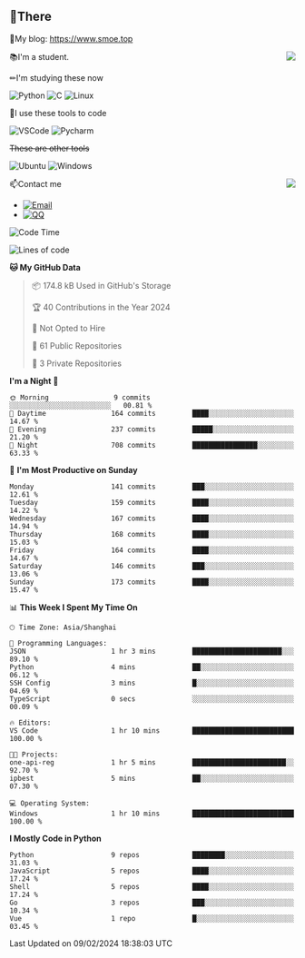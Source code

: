 
## 👏There

📰My blog: https://www.smoe.top

<img align="right" src="https://github-readme-stats.vercel.app/api/top-langs/?username=AkashiCoin"/>


📚I'm a student.

✏I'm studying these now

![Python](https://img.shields.io/badge/-Python-blue?style=flat-square&logo=Python&logoColor=fff)
![C](https://img.shields.io/badge/-C-585858?style=flat-square&logo=C&logoColor=fff)
![Linux](https://img.shields.io/badge/-Linux-black?style=flat-square&logo=Linux&logoColor=fff)

🔨I use these tools to code

![VSCode](https://img.shields.io/badge/-VSCode-blue?style=flat-square&logo=visualstudiocode&logoColor=fff)
![Pycharm](https://img.shields.io/badge/-Pycharm-green?style=flat-square&logo=pycharm&logoColor=fff)

 ~~These are other tools~~

![Ubuntu](https://img.shields.io/badge/-Ubuntu-orange?style=flat-square&logo=Ubuntu&logoColor=fff)
![Windows](https://img.shields.io/badge/-Windows-blue?style=flat-square&logo=Windows&logoColor=fff)

<img align="right" src="https://github-readme-stats.vercel.app/api?username=AkashiCoin" />


📫Contact me

* [![Email](https://img.shields.io/badge/Email-l1040186796@gmail.com-1?style=social&logoColor=fff)](mailto:l1040186796@gmail.com)
* [![QQ](https://img.shields.io/badge/QQ-1040186796-1?style=social&logoColor=fff)](tencent://AddContact/?fromId=45&fromSubId=1&subcmd=all&uin=1040186796&website=www.oicqzone.com)

<!--START_SECTION:waka-->
![Code Time](http://img.shields.io/badge/Code%20Time-1%2C124%20hrs%2018%20mins-blue)

![Lines of code](https://img.shields.io/badge/From%20Hello%20World%20I%27ve%20Written-269.1%20thousand%20lines%20of%20code-blue)

**🐱 My GitHub Data** 

> 📦 174.8 kB Used in GitHub's Storage 
 > 
> 🏆 40 Contributions in the Year 2024
 > 
> 🚫 Not Opted to Hire
 > 
> 📜 61 Public Repositories 
 > 
> 🔑 3 Private Repositories 
 > 
**I'm a Night 🦉** 

```text
🌞 Morning                9 commits           ░░░░░░░░░░░░░░░░░░░░░░░░░   00.81 % 
🌆 Daytime                164 commits         ████░░░░░░░░░░░░░░░░░░░░░   14.67 % 
🌃 Evening                237 commits         █████░░░░░░░░░░░░░░░░░░░░   21.20 % 
🌙 Night                  708 commits         ████████████████░░░░░░░░░   63.33 % 
```
📅 **I'm Most Productive on Sunday** 

```text
Monday                   141 commits         ███░░░░░░░░░░░░░░░░░░░░░░   12.61 % 
Tuesday                  159 commits         ████░░░░░░░░░░░░░░░░░░░░░   14.22 % 
Wednesday                167 commits         ████░░░░░░░░░░░░░░░░░░░░░   14.94 % 
Thursday                 168 commits         ████░░░░░░░░░░░░░░░░░░░░░   15.03 % 
Friday                   164 commits         ████░░░░░░░░░░░░░░░░░░░░░   14.67 % 
Saturday                 146 commits         ███░░░░░░░░░░░░░░░░░░░░░░   13.06 % 
Sunday                   173 commits         ████░░░░░░░░░░░░░░░░░░░░░   15.47 % 
```


📊 **This Week I Spent My Time On** 

```text
🕑︎ Time Zone: Asia/Shanghai

💬 Programming Languages: 
JSON                     1 hr 3 mins         ██████████████████████░░░   89.10 % 
Python                   4 mins              ██░░░░░░░░░░░░░░░░░░░░░░░   06.12 % 
SSH Config               3 mins              █░░░░░░░░░░░░░░░░░░░░░░░░   04.69 % 
TypeScript               0 secs              ░░░░░░░░░░░░░░░░░░░░░░░░░   00.09 % 

🔥 Editors: 
VS Code                  1 hr 10 mins        █████████████████████████   100.00 % 

🐱‍💻 Projects: 
one-api-reg              1 hr 5 mins         ███████████████████████░░   92.70 % 
ipbest                   5 mins              ██░░░░░░░░░░░░░░░░░░░░░░░   07.30 % 

💻 Operating System: 
Windows                  1 hr 10 mins        █████████████████████████   100.00 % 
```

**I Mostly Code in Python** 

```text
Python                   9 repos             ████████░░░░░░░░░░░░░░░░░   31.03 % 
JavaScript               5 repos             ████░░░░░░░░░░░░░░░░░░░░░   17.24 % 
Shell                    5 repos             ████░░░░░░░░░░░░░░░░░░░░░   17.24 % 
Go                       3 repos             ███░░░░░░░░░░░░░░░░░░░░░░   10.34 % 
Vue                      1 repo              █░░░░░░░░░░░░░░░░░░░░░░░░   03.45 % 
```




 Last Updated on 09/02/2024 18:38:03 UTC
<!--END_SECTION:waka-->
